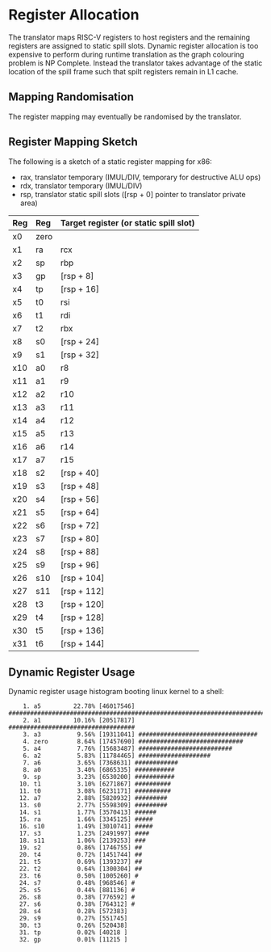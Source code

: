 # Register Allocation

The translator maps RISC-V registers to host registers
and the remaining registers are assigned to static spill slots.
Dynamic register allocation is too expensive to perform during
runtime translation as the graph colouring problem is NP Complete.
Instead the translator takes advantage of the static location
of the spill frame such that spilt registers remain in L1 cache.

## Mapping Randomisation

The register mapping may eventually be randomised by the translator.

## Register Mapping Sketch

The following is a sketch of a static register mapping for x86:

 - rax, translator temporary (IMUL/DIV, temporary for destructive ALU ops)
 - rdx, translator temporary (IMUL/DIV)
 - rsp, translator static spill slots ([rsp + 0] pointer to translator private area)

Reg | Reg  | Target register (or static spill slot)
:-- | :--  | :--
x0  | zero |
x1  | ra   | rcx
x2  | sp   | rbp
x3  | gp   | [rsp + 8]
x4  | tp   | [rsp + 16]
x5  | t0   | rsi
x6  | t1   | rdi
x7  | t2   | rbx
x8  | s0   | [rsp + 24]
x9  | s1   | [rsp + 32]
x10 | a0   | r8
x11 | a1   | r9
x12 | a2   | r10
x13 | a3   | r11
x14 | a4   | r12
x15 | a5   | r13
x16 | a6   | r14
x17 | a7   | r15
x18 | s2   | [rsp + 40]
x19 | s3   | [rsp + 48]
x20 | s4   | [rsp + 56]
x21 | s5   | [rsp + 64]
x22 | s6   | [rsp + 72]
x23 | s7   | [rsp + 80]
x24 | s8   | [rsp + 88]
x25 | s9   | [rsp + 96]
x26 | s10  | [rsp + 104]
x27 | s11  | [rsp + 112]
x28 | t3   | [rsp + 120]
x29 | t4   | [rsp + 128]
x30 | t5   | [rsp + 136]
x31 | t6   | [rsp + 144]

## Dynamic Register Usage

Dynamic register usage histogram booting linux kernel to a shell:

```
    1. a5         22.78% [46017546] ###############################################################################
    2. a1         10.16% [20517817] ###################################
    3. a3          9.56% [19311041] #################################
    4. zero        8.64% [17457690] #############################
    5. a4          7.76% [15683487] ##########################
    6. a2          5.83% [11784465] ####################
    7. a6          3.65% [7368631] ############
    8. a0          3.40% [6865335] ###########
    9. sp          3.23% [6530200] ###########
   10. t1          3.10% [6271867] ##########
   11. t0          3.08% [6231171] ##########
   12. a7          2.88% [5820932] #########
   13. s0          2.77% [5598309] #########
   14. s1          1.77% [3570413] ######
   15. ra          1.66% [3345125] #####
   16. s10         1.49% [3010741] #####
   17. s3          1.23% [2491997] ####
   18. s11         1.06% [2139253] ###
   19. s2          0.86% [1746755] ##
   20. t4          0.72% [1451744] ##
   21. t5          0.69% [1393237] ##
   22. t2          0.64% [1300304] ##
   23. t6          0.50% [1005260] #
   24. s7          0.48% [968546] #
   25. s5          0.44% [881136] #
   26. s8          0.38% [776592] #
   27. s6          0.38% [764312] #
   28. s4          0.28% [572383] 
   29. s9          0.27% [551745] 
   30. t3          0.26% [520438] 
   31. tp          0.02% [40218 ] 
   32. gp          0.01% [11215 ] 
```
